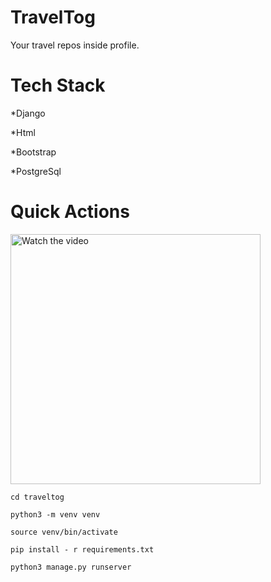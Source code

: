 # TravelTog

Your travel repos inside profile. 



# Tech Stack

*Django

*Html

*Bootstrap

*PostgreSql

# Quick Actions
<a href="https://youtu.be/QEN4lR_tItA" target="_blank">
 <img src="https://i.ytimg.com/an_webp/QEN4lR_tItA/mqdefault_6s.webp?du=3000&sqp=CMD6gZ4G&rs=AOn4CLBKAfpwXUeQCBlMqJPxvXeWjICsUg" alt="Watch the video" width="400" />
</a>


```shell script
cd traveltog

python3 -m venv venv  

source venv/bin/activate

pip install - r requirements.txt

python3 manage.py runserver

```
